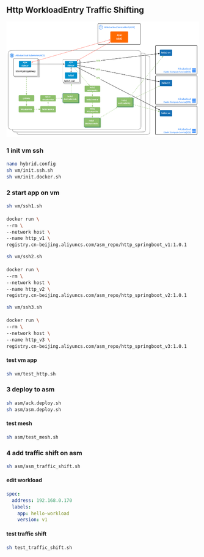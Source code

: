 ## Http WorkloadEntry Traffic Shifting
<img src="../img/workload-traffic-demo.png" height="300" />

### 1 init vm ssh
```sh
nano hybrid.config
sh vm/init.ssh.sh
sh vm/init.docker.sh
```

### 2 start app on vm
```sh
sh vm/ssh1.sh

docker run \
--rm \
--network host \
--name http_v1 \
registry.cn-beijing.aliyuncs.com/asm_repo/http_springboot_v1:1.0.1
```

```sh
sh vm/ssh2.sh

docker run \
--rm \
--network host \
--name http_v2 \
registry.cn-beijing.aliyuncs.com/asm_repo/http_springboot_v2:1.0.1
```

```sh
sh vm/ssh3.sh

docker run \
--rm \
--network host \
--name http_v3 \
registry.cn-beijing.aliyuncs.com/asm_repo/http_springboot_v3:1.0.1
```

#### test vm app
```sh
sh vm/test_http.sh
```

### 3 deploy to asm
```sh
sh asm/ack.deploy.sh
sh asm/asm.deploy.sh
```
#### test mesh
```sh
sh asm/test_mesh.sh
```

### 4 add traffic shift on asm
```sh
sh asm/asm_traffic_shift.sh
```

#### edit workload
```yaml
spec:
  address: 192.168.0.170
  labels:
    app: hello-workload
    version: v1
```

#### test traffic shift
```sh
sh test_traffic_shift.sh
```
